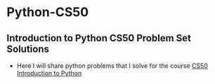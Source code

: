 # Python-CS50
## Introduction to Python CS50 Problem Set Solutions

* Here I will share python problems that I solve for the course [CS50 Introduction to Python](https://cs50.harvard.edu/python/2022/)

